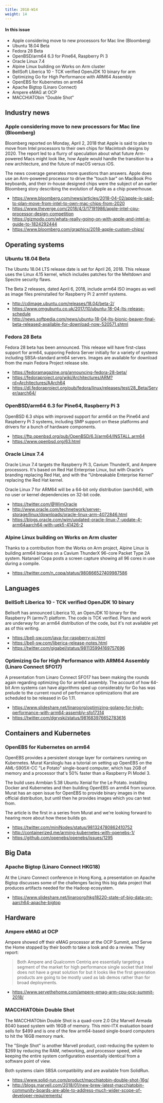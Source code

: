 ```yaml
---
title: 2018-W14
weight: 14
---
```


#### In this issue

* Apple considering move to new processors for Mac line (Bloomberg)
* Ubuntu 18.04 Beta
* Fedora 28 Beta
* OpenBSD/arm64 6.3 for Pine64, Raspberry Pi 3
* Oracle Linux 7.4
* Alpine Linux building on Works on Arm cluster
* BellSoft Liberica 10 - TCK verified OpenJDK 10 binary for arm
* Optimizing Go for High Performance with ARM64 Assembly
* OpenEBS for Kubernetes on arm64
* Apache Bigtop (Linaro Connect)
* Ampere eMAG at OCP
* MACCHIATObin "Double Shot"

## Industry news

### Apple considering move to new processors for Mac line (Bloomberg)

Bloomberg reported on Monday, April 2, 2018 that Apple is
said to plan to move from Intel processors to their own
chips for Macintosh designs by 2020. The report led
to a flurry of speculation about what future Arm-powered
Macs might look like, how Apple would handle the transition
to a new architecture, and the future of macOS versus iOS.

The news coverage generates more questions than answers.
Apple does use an Arm-powered processor to drive the
"touch bar" on MacBook Pro keyboards, and their in-house
designed chips were the subject of an earlier Bloomberg
story describing the evolution of Apple as a chip powerhouse.

* https://www.bloomberg.com/news/articles/2018-04-02/apple-is-said-to-plan-move-from-intel-to-own-mac-chips-from-2020
* https://www.theverge.com/2018/4/3/17191986/apple-intel-cpu-processor-design-competition
* https://gizmodo.com/whats-really-going-on-with-apple-and-intel-a-guide-to-1824292444
* https://www.bloomberg.com/graphics/2018-apple-custom-chips/

## Operating systems

### Ubuntu 18.04 Beta

The Ubuntu 18.04 LTS release date is set for April 26, 2018.  This
release uses the Linux 4.15 kernel, which includes patches for the
Meltdown and Spectre security flaws.

The Beta 2 releases, dated April 6, 2018, include arm64 ISO
images as well as image files preinstalled for Raspberry Pi 2
armhf systems.

* http://cdimage.ubuntu.com/releases/18.04/beta-2/
* https://www.omgubuntu.co.uk/2017/10/ubuntu-18-04-lts-release-schedule
* http://news.softpedia.com/news/ubuntu-18-04-lts-bionic-beaver-final-beta-released-available-for-download-now-520571.shtml

### Fedora 28 Beta

Fedora 28 beta has been announced. This release will have first-class
support for arm64, supporing Fedora Server initially for a variety of
systems including SBSA-standard arm64 servers. Images are available
for download from the main Fedora Project release site.

* https://fedoramagazine.org/announcing-fedora-28-beta/
* https://fedoraproject.org/wiki/Architectures/ARM?rd=Architectures/AArch64	
* https://dl.fedoraproject.org/pub/fedora/linux/releases/test/28_Beta/Server/aarch64/

### OpenBSD/arm64 6.3 for Pine64, Raspberry Pi 3

OpenBSD 6.3 ships with improved support for arm64 on the Pine64
and Raspberry Pi 3 systems, including SMP support on these
platforms and drivers for a bunch of hardware components.

* https://ftp.openbsd.org/pub/OpenBSD/6.3/arm64/INSTALL.arm64
* https://www.openbsd.org/63.html

### Oracle Linux 7.4

Oracle Linux 7.4 targets the Raspberry Pi 3, Cavium ThunderX,
and Ampere processors. It's based on Red Hat Enterprise Linux,
but with Oracle's branding replacing Red Hat, and with the
"Unbreakable Enterprise Kernel" replacing the Red Hat kernel.

Oracle Linux 7 for ARM64 will be  a 64-bit only distribution (aarch64),
with no user or kernel dependencies on 32-bit code.

* https://twitter.com/@WimOracle
* http://www.oracle.com/technetwork/server-storage/linux/downloads/oracle-linux-arm-4072846.html
* https://blogs.oracle.com/wim/updated-oracle-linux-7-update-4-arm64aarch64-with-uek5-41426-2

### Alpine Linux building on Works on Arm cluster

Thanks to a contribution from the Works on Arm project,
Alpine Linux is building arm64 binaries on a Cavium
ThunderX 96-core Packet Type 2A system. Natanael Copa
posts a screen capture showing all 96 cores in use
during a compile.

* https://twitter.com/n_copa/status/980866527409987586

## Languages

### BellSoft Liberica 10 - TCK verified OpenJDK 10 binary

Bellsoft has announced Liberica 10, an OpenJDK 10 binary for
the Raspberry Pi (armv7) platform. The code is TCK verified.
Plans and work are underway for an arm64 distribution of
the code, but it's not available yet as of this writing.

* https://bell-sw.com/java-for-raspberry-pi.html
* https://bell-sw.com/liberica-release-notes.html
* https://twitter.com/gigabel/status/981135994169757696

### Optimizing Go for High Performance with ARM64 Assembly (Linaro Connect SFO17)

A presentation from Linaro Connect SFO17 has been
making the rounds again regarding optimizing Go for
arm64 assembly. The account of how 64-bit Arm systems
can have algorithms sped up considerably for Go has
was prelude to the current round of performance optimizations
that are scheduled to be released in Go 1.11.

* https://www.slideshare.net/linaroorg/optimizing-golang-for-high-performance-with-arm64-assembly-sfo17314
* https://twitter.com/dgryski/status/981683976652783616

## Containers and Kubernetes

### OpenEBS for Kubernetes on arm64

OpenEBS provides a persistent storage layer for containers
running on Kubernetes. Murat Karslioglu has a tutorial on 
setting up OpenEBS on the AML-S905X-CC "Le Potato" single-board
computer, which has 2GB of memory and a processor that's
50% faster than a Raspberry Pi Model 3.

The build uses Armbian 5.38 Ubuntu Xenial for the Le Potato.
installing Docker and Kubernetes and then building OpenEBS on
arm64 from source. Murat has an open issue for OpenEBS
to provide binary images in the official distribution, but
until then he provides images which you can test from.

The article is the first in a series from Murat and we're
looking forward to hearing more about how these builds go.

* https://twitter.com/miniNodes/status/981324780862410752
* http://containerized.me/arming-kubernetes-with-openebs-1/
* https://github.com/openebs/openebs/issues/1295

## Big Data

### Apache Bigtop (Linaro Connect HKG18)

At the Linaro Connect conference in Hong Kong, a presentation
on Apache Bigtop discusses some of the challenges facing this
big data project that produces artifacts needed for the Hadoop
ecosystem.

* https://www.slideshare.net/linaroorg/hkg18220-state-of-big-data-on-aarch64-apache-bigtop

## Hardware

### Ampere eMAG at OCP

Ampere showed off their eMAG processor at the OCP Summit, and Serve
the Home stopped by their booth to take a look and do a review. They
report:

> Both Ampere and Qualcomm Centriq are essentially targeting a
segment of the market for high performance single socket that Intel
does not have a great solution for but it looks like the first
generation products are going to be mostly used as lab demos rather
than for broad deployments.

* https://www.servethehome.com/ampere-emag-arm-cpu-ocp-summit-2018/

### MACCHIATObin Double Shot

The MACCHIATObin Double Shot is a quad-core 2.0 Ghz Marvell Armada 8040
based system with 16GB of memory. This mini-ITX evaluation board sells for
$499 and is one of the few arm64-based single-board computers to
hit the 16GB memory mark.

The "Single Shot" is another Marvell product, cost-reducing the
system to $269 by reducing the RAM, networking, and processor
speed, while keeping the entire system configuration essentially
identical from a software point of view.

Both systems claim SBSA compatibility and are available from SolidRun.

* https://www.solid-run.com/product/macchiatobin-double-shot-16g/
* http://blogs.marvell.com/2018/01/new-brew-latest-macchiatobin-community-boards-are-able-to-address-much-wider-scope-of-developer-requirements/
